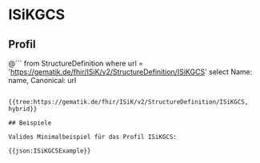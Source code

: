 # ISiKGCS

## Profil

@```
from StructureDefinition where url = 'https://gematik.de/fhir/ISiK/v2/StructureDefinition/ISiKGCS' select Name: name, Canonical: url
```

{{tree:https://gematik.de/fhir/ISiK/v2/StructureDefinition/ISiKGCS, hybrid}}

## Beispiele

Valides Minimalbeispiel für das Profil ISiKGCS:

{{json:ISiKGCSExample}}